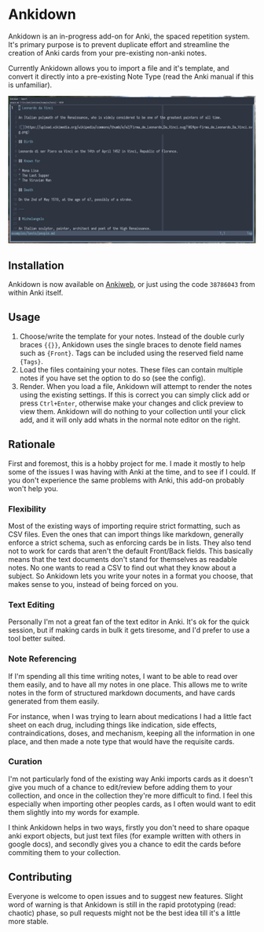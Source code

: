 # Ankidown

Ankidown is an in-progress add-on for Anki, the spaced repetition system.
It's primary purpose is to prevent duplicate effort and streamline the creation of Anki cards from your pre-existing non-anki notes.

Currently Ankidown allows you to import a file and it's template, and convert it directly into a pre-existing Note Type (read the Anki manual if this is unfamiliar).

![](https://raw.githubusercontent.com/glfharris/ankidown/master/assets/example.gif)

## Installation

Ankidown is now available on [Ankiweb](https://ankiweb.net/shared/info/38786043), or just using the code `38786043` from within Anki itself.

## Usage

1. Choose/write the template for your notes. Instead of the double curly braces `{{}}`, Ankidown uses the single braces to denote field names such as `{Front}`. Tags can be included using the reserved field name `{Tags}`.
2. Load the files containing your notes. These files can contain multiple notes if you have set the option to do so (see the config).
3. Render. When you load a file, Ankidown will attempt to render the notes using the existing settings. If this is correct you can simply click add or press `Ctrl+Enter`, otherwise make your changes and click preview to view them. Ankidown will do nothing to your collection until your click add, and it will only add whats in the normal note editor on the right.

## Rationale

First and foremost, this is a hobby project for me. I made it mostly to help some of the issues I was having with Anki at the time, and to see if I could. If you don't experience the same problems with Anki, this add-on probably won't help you.

### Flexibility

Most of the existing ways of importing require strict formatting, such as CSV files. Even the ones that can import things like markdown, generally enforce a strict schema, such as enforcing cards be in lists. They also tend not to work for cards that aren't the default Front/Back fields. This basically means that the text documents don't stand for themselves as readable notes. No one wants to read a CSV to find out what they know about a subject. So Ankidown lets you write your notes in a format you choose, that makes sense to you, instead of being forced on you.

### Text Editing

Personally I'm not a great fan of the text editor in Anki. It's ok for the quick session, but if making cards in bulk it gets tiresome, and I'd prefer to use a tool better suited.

### Note Referencing

If I'm spending all this time writing notes, I want to be able to read over them easily, and to have all my notes in one place. This allows me to write notes in the form of structured markdown documents, and have cards generated from them easily.

For instance, when I was trying to learn about medications I had a little fact sheet on each drug, including things like indication, side effects, contraindications, doses, and mechanism, keeping all the information in one place, and then made a note type that would have the requisite cards.

### Curation

I'm not particularly fond of the existing way Anki imports cards as it doesn't give you much of a chance to edit/review before adding them to your collection, and once in the collection they're more difficult to find. I feel this especially when importing other peoples cards, as I often would want to edit them slightly into my words for example.

I think Ankidown helps in two ways, firstly you don't need to share opaque anki export objects, but just text files (for example written with others in google docs), and secondly gives you a chance to edit the cards before commiting them to your collection.

## Contributing

Everyone is welcome to open issues and to suggest new features. Slight word of warning is that Ankidown is still in the rapid prototyping (read: chaotic) phase, so pull requests might not be the best idea till it's a little more stable.
